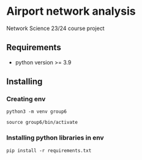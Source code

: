# Airport network analysis
Network Science 23/24 course project 

## Requirements

- python version >= 3.9

## Installing

### Creating env

```
python3 -m venv group6

source group6/bin/activate
```

### Installing python libraries in env

```
pip install -r requirements.txt
```
